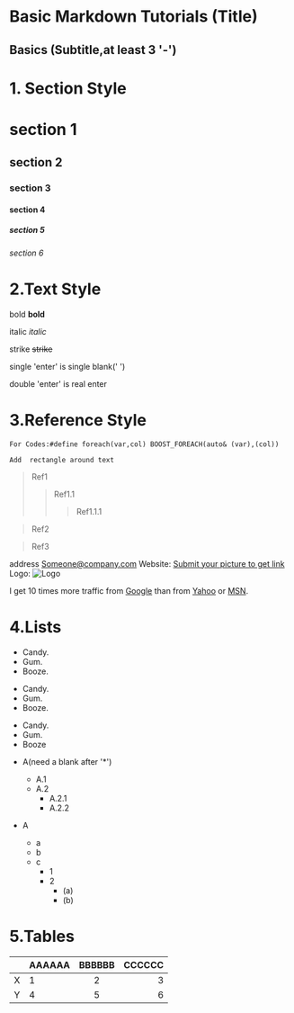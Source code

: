 Basic Markdown Tutorials (Title)
================================

Basics (Subtitle,at least 3 '-')
--------------------------------
# 1. Section Style
# section 1
## section 2
### section 3
#### section 4
##### section 5
###### section 6




# 2.Text Style
bold
**bold**

italic
_italic_

strike
~~strike~~

single 'enter' is single blank(' ')

double 'enter' is real enter


# 3.Reference Style
<!-- This is comment -->


`For Codes:#define foreach(var,col) BOOST_FOREACH(auto& (var),(col))`

```
Add  rectangle around text
```
> Ref1
>> Ref1.1
>>> Ref1.1.1

> Ref2

> Ref3

address <Someone@company.com>
Website: [Submit your picture to get link](https://sm.ms/)
Logo: ![Logo](https://ooo.0o0.ooo/2016/06/10/575aba38d2647.jpg)


I get 10 times more traffic from [Google][1] than from [Yahoo][2] or [MSN][3].



# 4.Lists
* Candy.
* Gum.
* Booze.

+ Candy.
+ Gum.
+ Booze.

- Candy.
- Gum.
- Booze

* A(need a blank after '*')
    * A.1
    * A.2
        * A.2.1
        * A.2.2

* A
    * a
    * b
    * c
        * 1
        * 2
            * (a)
            * (b)

# 5.Tables
| |AAAAAA|BBBBBB|CCCCCC|
|----|:----|:----:|----:|
|X|1|2|3|
|Y|4|5|6|



[1]: http://google.com/ "Google"
[2]: http://search.yahoo.com/ "Yahoo Search"
[3]: http://search.msn.com/ "MSN Search"
